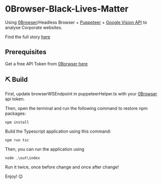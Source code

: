 # 0Browser-Black-Lives-Matter

Using [0Browser](https://www.0browser.com)/Headless Browser + [Puppeteer](https://developers.google.com/web/tools/puppeteer) + [Google Vision API](https://cloud.google.com/vision) to analyse Corporate websites.

Find the full story [here](https://www.0browser.com/blogs/how-to-measure-corporate-america-reaction-to-blm-using-headless-browsers.html)

## Prerequisites
Get a free API Token from [0Borwser here](https://www.0browser.com/docs/get-token.html) 

## ⛏ Build

First, update browserWSEndpoint in puppeteerHelper.ts with your [0Browser](https://www.0browser.com) api token.

Then, open the terminal and run the following command to restore npm packages:

```
npm install
```

Build the Typescript application using this command:

```
npm run tsc
```

Then, you can run the application using 

```
node .\out\index
```

Run it twice, once before change and once after change!

Enjoy! :wink:
